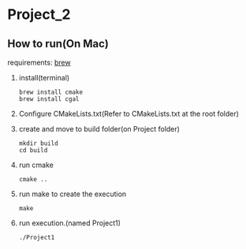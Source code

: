 # Project_2

## How to run(On Mac)
requirements: [brew](https://brew.sh/)
1. install(terminal)
    ```
   brew install cmake
   brew install cgal
   ```
   
2. Configure CMakeLists.txt(Refer to CMakeLists.txt at the root folder)
3. create and move to build folder(on Project folder)
   ```
   mkdir build
   cd build
   ```
4. run cmake
   ```
   cmake ..
   ```
5. run make to create the execution
   ```
   make
   ```
   
6. run execution.(named Project1)
   ```
   ./Project1
   ```
   

